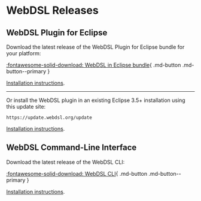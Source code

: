 # WebDSL Releases

## WebDSL Plugin for Eclipse
Download the latest release of the WebDSL Plugin for Eclipse bundle for your platform:

[:fontawesome-solid-download: WebDSL in Eclipse bundle](https://buildfarm.metaborg.org/view/WebDSL/job/webdsl-eclipsegen/lastSuccessfulBuild/artifact/dist/eclipse/){ .md-button .md-button--primary }

[Installation instructions](../howtos/install-eclipse-bundle.md).

<!--Find older releases [on the buildfarm](https://buildfarm.metaborg.org/view/WebDSL/job/webdsl-eclipsegen/).-->

---

Or install the WebDSL plugin in an existing Eclipse 3.5+ installation using this update site:

```
https://update.webdsl.org/update
```

[Installation instructions](../howtos/install-eclipse-plugin-manually.md).


## WebDSL Command-Line Interface
Download the latest release of the WebDSL CLI:

[:fontawesome-solid-download: WebDSL CLI](https://update.webdsl.org/compiler/webdsl.zip){ .md-button .md-button--primary }

[Installation instructions](../howtos/install-cli.md).

<!--Find older releases [on the buildfarm](https://buildfarm.metaborg.org/job/webdsl-compiler/lastSuccessfulBuild/artifact/webdsl.zip).-->
